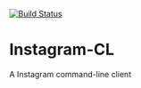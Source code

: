[![Build Status](https://travis-ci.org/mamachanko/instagram-cl.png?branch=master)](https://travis-ci.org/mamachanko/instagram-cl)

# Instagram-CL
A Instagram command-line client
